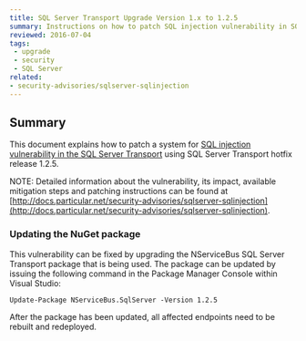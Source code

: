 ```yaml
---
title: SQL Server Transport Upgrade Version 1.x to 1.2.5
summary: Instructions on how to patch SQL injection vulnerability in SQL Server Transport version 1.x
reviewed: 2016-07-04
tags:
 - upgrade
 - security
 - SQL Server
related:
- security-advisories/sqlserver-sqlinjection
---
```



## Summary

This document explains how to patch a system for [SQL injection vulnerability in the SQL Server Transport](https://github.com/Particular/NServiceBus.SqlServer/issues/272) using SQL Server Transport hotfix release 1.2.5.

NOTE: Detailed information about the vulnerability, its impact, available mitigation steps and patching instructions can be found at [http://docs.particular.net/security-advisories/sqlserver-sqlinjection](http://docs.particular.net/security-advisories/sqlserver-sqlinjection).

### Updating the NuGet package

This vulnerability can be fixed by upgrading the NServiceBus SQL Server Transport package that is being used. The package can be updated by issuing the following command in the Package Manager Console within Visual Studio:

```
Update-Package NServiceBus.SqlServer -Version 1.2.5
```

After the package has been updated, all affected endpoints need to be rebuilt and redeployed.
